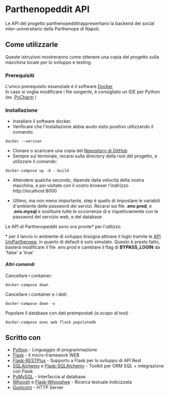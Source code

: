 # Parthenopeddit API

Le API del progetto parthenopedditrappresentano la backend del social inter-universitario della Parthenope di Napoli.

## Come utilizzarle

Queste istruzioni mostreranno come ottenere una copia del progetto sulla macchina locale per lo sviluppo e testing.

### Prerequisiti

L'unico prerequisito essenziale è il software [Docker](https://www.docker.com/)  
In caso si voglia modificare i file sorgente, è consigliato un IDE per Python (es. [PyCharm](https://www.jetbrains.com/pycharm/) )

### Installazione

* Installare il software docker.  
* Verificare che l'installazione abbia avuto esito positivo utilizzando il comando:

```
docker --version
```

* Clonare o scaricare una copia del [Repository di GitHub](https://github.com/GruppoProgettoTMM201920-Parthenopeddit/RESTPlusAPI.git)  
* Sempre sul terminale, recarsi sulla directory della root del progetto, e utilizzare il comando:

```
docker-compose up -d --build
```

* Attendere qualche secondo, dipende dalla velocità della vostra macchina, e poi visitate con il vostro browser l'indirizzo http://localhost:8000

* Ultimo, ma non meno importante, step è quello di impostare le variabili d'ambiente delle password dei servizi. 
Recarsi sui file **.env.prod**, e **.env.mysql** e sostituire tutte le occorrenze di *<web-secret-key>* e *<db-secret-key>* rispettivamente con le password del servizio web, e del database  

Le API di Parthenopeddit sono ora pronte* per l'utilizzo.

\* per il lancio in ambiente di sviluppo bisogna attivare il login tramite le [API UniParthenope](https://api.uniparthenope.it/), in quanto di default è solo simulato. Questo è presto fatto, basterà modificare il file .env.prod e cambiare il flag di **BYPASS_LOGIN** da 'false' a 'true'

#### *Altri comandi*

Cancellare i container:
```
docker-compose down
```

Cancellare i container *e i dati*:
```
docker-compose down -v
```

Popolare il database con dati preimpostati *(a scopo di test)*
```
docker-compose exec web flask populatedb
```

## Scritto con

* [Python](https://www.python.org/) - Linguaggio di programmazione
* [Flask](https://flask.palletsprojects.com/) - Il micro-framework WEB
* [Flask-RESTPlus](https://flask-restplus.readthedocs.io/) - Supporto a Flask per lo sviluppo di API Rest
* [SQLAlchemy](https://www.sqlalchemy.org/) e [Flask-SQLAlchemy](https://flask-sqlalchemy.palletsprojects.com/) - Toolkit per ORM SQL + integrazione con Flask
* [PyMySQL](https://pypi.org/project/PyMySQL/) - Interfaccia al database
* [Whoosh](https://pypi.org/project/Whoosh/) e [Flask-Whooshee](https://pypi.org/project/flask-whooshee/) - Ricerca testuale indicizzata
* [Gunicorn](https://pypi.org/project/gunicorn/) - HTTP Server
